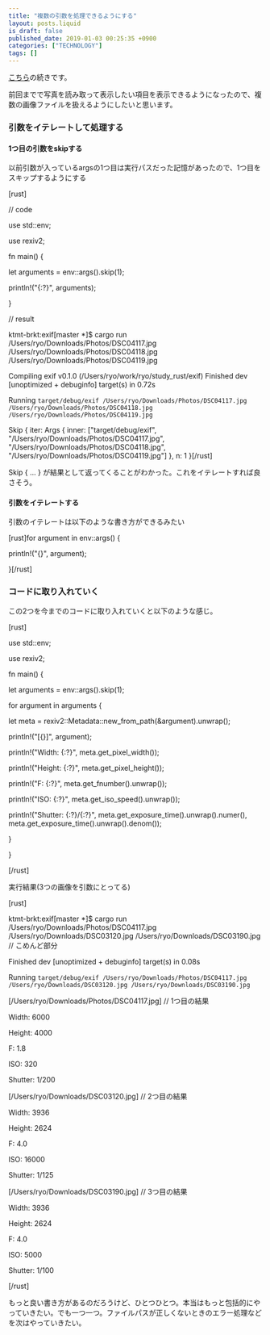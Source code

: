 ```yaml
---
title: "複数の引数を処理できるようにする"
layout: posts.liquid
is_draft: false
published_date: 2019-01-03 00:25:35 +0900
categories: ["TECHNOLOGY"]
tags: []
---
```


[こちら](https://medium.com/katsumataryo/rust%E3%81%A7some%E3%82%92%E5%8F%96%E3%82%8A%E6%89%B1%E3%81%86-95dbd86c08d0)の続きです。

前回までで写真を読み取って表示したい項目を表示できるようになったので、複数の画像ファイルを扱えるようにしたいと思います。

### 引数をイテレートして処理する
#### 1つ目の引数をskipする
以前引数が入っているargsの1つ目は実行パスだった記憶があったので、1つ目をスキップするようにする

[rust]

// code

use std::env;

use rexiv2;

fn main() {

let arguments = env::args().skip(1);

println!("{:?}", arguments);

}

// result

ktmt-brkt:exif[master \*]$ cargo run /Users/ryo/Downloads/Photos/DSC04117.jpg /Users/ryo/Downloads/Photos/DSC04118.jpg /Users/ryo/Downloads/Photos/DSC04119.jpg

Compiling exif v0.1.0 (/Users/ryo/work/ryo/study\_rust/exif) Finished dev [unoptimized + debuginfo] target(s) in 0.72s

Running `target/debug/exif /Users/ryo/Downloads/Photos/DSC04117.jpg /Users/ryo/Downloads/Photos/DSC04118.jpg /Users/ryo/Downloads/Photos/DSC04119.jpg`

Skip { iter: Args { inner: ["target/debug/exif", "/Users/ryo/Downloads/Photos/DSC04117.jpg", "/Users/ryo/Downloads/Photos/DSC04118.jpg", "/Users/ryo/Downloads/Photos/DSC04119.jpg"] }, n: 1 }[/rust]

Skip {&nbsp;... } が結果として返ってくることがわかった。これをイテレートすれば良さそう。

#### 引数をイテレートする
引数のイテレートは以下のような書き方ができるみたい

[rust]for argument in env::args() {

println!("{}", argument);

}[/rust]

### コードに取り入れていく
この2つを今までのコードに取り入れていくと以下のような感じ。

[rust]

use std::env;

use rexiv2;

fn main() {

let arguments = env::args().skip(1);

for argument in arguments {

let meta = rexiv2::Metadata::new\_from\_path(&argument).unwrap();

println!("[{}]", argument);

println!("Width: {:?}", meta.get\_pixel\_width());

println!("Height: {:?}", meta.get\_pixel\_height());

println!("F: {:?}", meta.get\_fnumber().unwrap());

println!("ISO: {:?}", meta.get\_iso\_speed().unwrap());

println!("Shutter: {:?}/{:?}", meta.get\_exposure\_time().unwrap().numer(), meta.get\_exposure\_time().unwrap().denom());

}

}

[/rust]

実行結果(3つの画像を引数にとってる)

[rust]

ktmt-brkt:exif[master \*]$ cargo run /Users/ryo/Downloads/Photos/DSC04117.jpg /Users/ryo/Downloads/DSC03120.jpg /Users/ryo/Downloads/DSC03190.jpg // こめんど部分

Finished dev [unoptimized + debuginfo] target(s) in 0.08s

Running `target/debug/exif /Users/ryo/Downloads/Photos/DSC04117.jpg /Users/ryo/Downloads/DSC03120.jpg /Users/ryo/Downloads/DSC03190.jpg`

[/Users/ryo/Downloads/Photos/DSC04117.jpg] // 1つ目の結果

Width: 6000

Height: 4000

F: 1.8

ISO: 320

Shutter: 1/200

[/Users/ryo/Downloads/DSC03120.jpg] // 2つ目の結果

Width: 3936

Height: 2624

F: 4.0

ISO: 16000

Shutter: 1/125

[/Users/ryo/Downloads/DSC03190.jpg] // 3つ目の結果

Width: 3936

Height: 2624

F: 4.0

ISO: 5000

Shutter: 1/100

[/rust]

もっと良い書き方があるのだろうけど、ひとつひとつ。本当はもっと包括的にやっていきたい。でも一つ一つ。ファイルパスが正しくないときのエラー処理などを次はやっていきたい。


